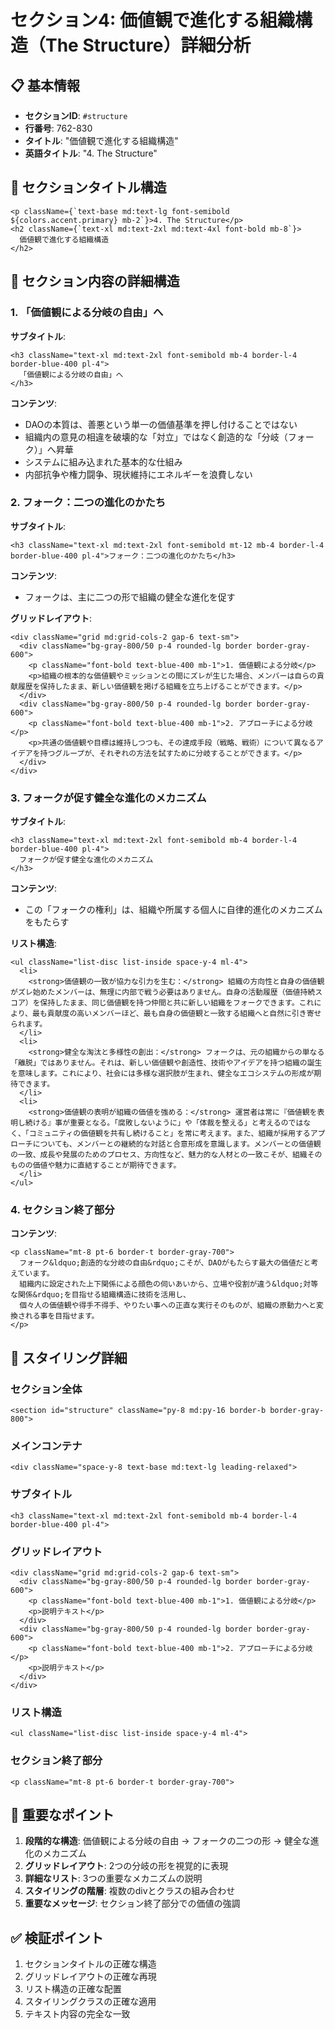 # セクション4: 価値観で進化する組織構造（The Structure）詳細分析

## 📋 基本情報
- **セクションID**: `#structure`
- **行番号**: 762-830
- **タイトル**: "価値観で進化する組織構造"
- **英語タイトル**: "4. The Structure"

## 🎨 セクションタイトル構造
```tsx
<p className={`text-base md:text-lg font-semibold ${colors.accent.primary} mb-2`}>4. The Structure</p>
<h2 className={`text-xl md:text-2xl md:text-4xl font-bold mb-8`}>
  価値観で進化する組織構造
</h2>
```

## 📝 セクション内容の詳細構造

### 1. 「価値観による分岐の自由」へ
**サブタイトル**:
```tsx
<h3 className="text-xl md:text-2xl font-semibold mb-4 border-l-4 border-blue-400 pl-4">
  「価値観による分岐の自由」へ
</h3>
```

**コンテンツ**:
- DAOの本質は、善悪という単一の価値基準を押し付けることではない
- 組織内の意見の相違を破壊的な「対立」ではなく創造的な「分岐（フォーク）」へ昇華
- システムに組み込まれた基本的な仕組み
- 内部抗争や権力闘争、現状維持にエネルギーを浪費しない

### 2. フォーク：二つの進化のかたち
**サブタイトル**:
```tsx
<h3 className="text-xl md:text-2xl font-semibold mt-12 mb-4 border-l-4 border-blue-400 pl-4">フォーク：二つの進化のかたち</h3>
```

**コンテンツ**:
- フォークは、主に二つの形で組織の健全な進化を促す

**グリッドレイアウト**:
```tsx
<div className="grid md:grid-cols-2 gap-6 text-sm">
  <div className="bg-gray-800/50 p-4 rounded-lg border border-gray-600">
    <p className="font-bold text-blue-400 mb-1">1. 価値観による分岐</p>
    <p>組織の根本的な価値観やミッションとの間にズレが生じた場合、メンバーは自らの貢献履歴を保持したまま、新しい価値観を掲げる組織を立ち上げることができます。</p>
  </div>
  <div className="bg-gray-800/50 p-4 rounded-lg border border-gray-600">
    <p className="font-bold text-blue-400 mb-1">2. アプローチによる分岐</p>
    <p>共通の価値観や目標は維持しつつも、その達成手段（戦略、戦術）について異なるアイデアを持つグループが、それぞれの方法を試すために分岐することができます。</p>
  </div>
</div>
```

### 3. フォークが促す健全な進化のメカニズム
**サブタイトル**:
```tsx
<h3 className="text-xl md:text-2xl font-semibold mb-4 border-l-4 border-blue-400 pl-4">
  フォークが促す健全な進化のメカニズム
</h3>
```

**コンテンツ**:
- この「フォークの権利」は、組織や所属する個人に自律的進化のメカニズムをもたらす

**リスト構造**:
```tsx
<ul className="list-disc list-inside space-y-4 ml-4">
  <li>
    <strong>価値観の一致が協力な引力を生む：</strong> 組織の方向性と自身の価値観がズレ始めたメンバーは、無理に内部で戦う必要はありません。自身の活動履歴（価値持続スコア）を保持したまま、同じ価値観を持つ仲間と共に新しい組織をフォークできます。これにより、最も貢献度の高いメンバーほど、最も自身の価値観と一致する組織へと自然に引き寄せられます。
  </li>
  <li>
    <strong>健全な淘汰と多様性の創出：</strong> フォークは、元の組織からの単なる「離脱」ではありません。それは、新しい価値観や創造性、技術やアイデアを持つ組織の誕生を意味します。これにより、社会には多様な選択肢が生まれ、健全なエコシステムの形成が期待できます。
  </li>
  <li>
    <strong>価値観の表明が組織の価値を強める：</strong> 運営者は常に『価値観を表明し続ける』事が重要となる。「腐敗しないように」や「体裁を整える」と考えるのではなく、「コミュニティの価値観を共有し続けること」を常に考えます。また、組織が採用するアプローチについても、メンバーとの継続的な対話と合意形成を意識します。メンバーとの価値観の一致、成長や発展のためのプロセス、方向性など、魅力的な人材との一致こそが、組織そのものの価値や魅力に直結することが期待できます。
  </li>
</ul>
```

### 4. セクション終了部分
**コンテンツ**:
```tsx
<p className="mt-8 pt-6 border-t border-gray-700">
  フォーク&ldquo;創造的な分岐の自由&rdquo;こそが、DAOがもたらす最大の価値だと考えています。
  組織内に設定された上下関係による顔色の伺いあいから、立場や役割が違う&ldquo;対等な関係&rdquo;を目指せる組織構造に技術を活用し、
  個々人の価値観や得手不得手、やりたい事への正直な実行そのものが、組織の原動力へと変換される事を目指せます。
</p>
```

## 🎨 スタイリング詳細

### セクション全体
```tsx
<section id="structure" className="py-8 md:py-16 border-b border-gray-800">
```

### メインコンテナ
```tsx
<div className="space-y-8 text-base md:text-lg leading-relaxed">
```

### サブタイトル
```tsx
<h3 className="text-xl md:text-2xl font-semibold mb-4 border-l-4 border-blue-400 pl-4">
```

### グリッドレイアウト
```tsx
<div className="grid md:grid-cols-2 gap-6 text-sm">
  <div className="bg-gray-800/50 p-4 rounded-lg border border-gray-600">
    <p className="font-bold text-blue-400 mb-1">1. 価値観による分岐</p>
    <p>説明テキスト</p>
  </div>
  <div className="bg-gray-800/50 p-4 rounded-lg border border-gray-600">
    <p className="font-bold text-blue-400 mb-1">2. アプローチによる分岐</p>
    <p>説明テキスト</p>
  </div>
</div>
```

### リスト構造
```tsx
<ul className="list-disc list-inside space-y-4 ml-4">
```

### セクション終了部分
```tsx
<p className="mt-8 pt-6 border-t border-gray-700">
```

## 🎯 重要なポイント

1. **段階的な構造**: 価値観による分岐の自由 → フォークの二つの形 → 健全な進化のメカニズム
2. **グリッドレイアウト**: 2つの分岐の形を視覚的に表現
3. **詳細なリスト**: 3つの重要なメカニズムの説明
4. **スタイリングの階層**: 複数のdivとクラスの組み合わせ
5. **重要なメッセージ**: セクション終了部分での価値の強調

## ✅ 検証ポイント

1. セクションタイトルの正確な構造
2. グリッドレイアウトの正確な再現
3. リスト構造の正確な配置
4. スタイリングクラスの正確な適用
5. テキスト内容の完全な一致
